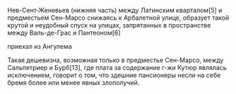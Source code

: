 Нев-Сент-Женевьев (нижняя часть)
между Латинским кварталом[5]  и  предместьем Сен-Марсо
снижаясь  к Арбалетной улице,  образует такой  крутой и  неудобный спуск
на улицах, запрятанных в пространстве  между  Валь-де-Грас и Пантеоном[6]

приехал из Ангулема

Такая дешевизна, возможная только в предместье
Сен-Марсо, между Сальпетриер и Бурб[13], где плата за содержание  г-жи Кутюр
являлась исключением, говорит о  том, что  здешние пансионеры  несли на себе
бремя более  или менее явных  злополучий.
